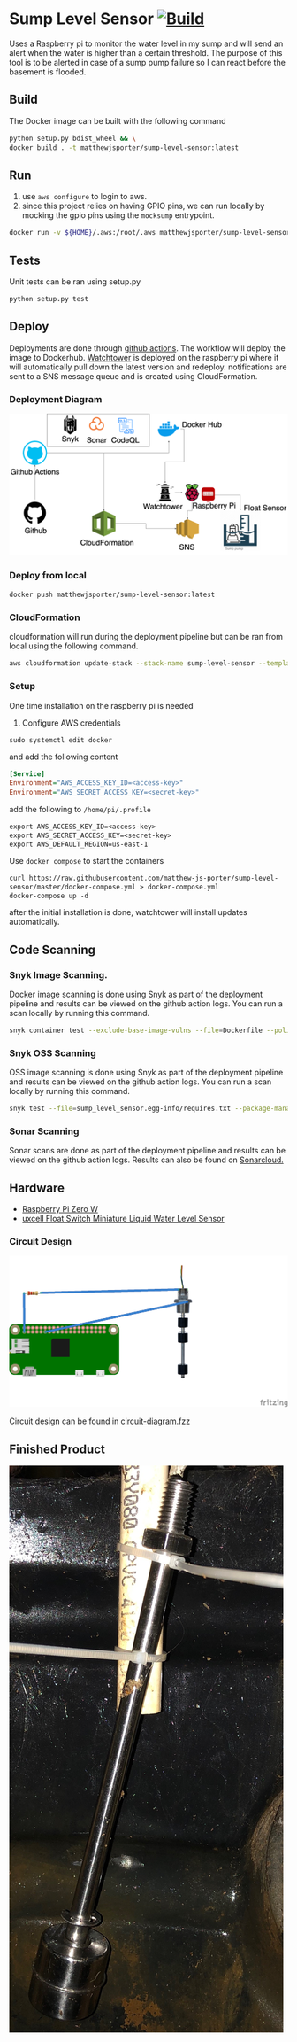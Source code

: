 # Sump Level Sensor [![Build](https://github.com/matthew-js-porter/sump-level-sensor/actions/workflows/python.yml/badge.svg)](https://github.com/matthew-js-porter/sump-level-sensor/actions/workflows/python.yml)
Uses a Raspberry pi to monitor the water level in my sump and will send an alert when the water is higher than a certain threshold. 
The purpose of this tool is to be alerted in case of a sump pump failure so I can react before the basement is flooded. 

## Build

The Docker image can be built with the following command

```bash
python setup.py bdist_wheel && \
docker build . -t matthewjsporter/sump-level-sensor:latest
```

## Run

1. use `aws configure` to login to aws.
2. since this project relies on having GPIO pins, we can run locally by mocking the gpio pins using the `mocksump` entrypoint.

```bash
docker run -v ${HOME}/.aws:/root/.aws matthewjsporter/sump-level-sensor:latest mocksump
```

## Tests

Unit tests can be ran using setup.py

```bash
python setup.py test
```


## Deploy

Deployments are done through [github actions](.github/workflows/python.yml). The workflow will deploy the image to Dockerhub.
[Watchtower](https://hub.docker.com/r/v2tec/watchtower/) is deployed on the raspberry pi where it will automatically pull down the latest version and redeploy.
notifications are sent to a SNS message queue and is created using CloudFormation.

### Deployment Diagram
 ![deployment diagram](docs/deployment-diagram.drawio.png)

### Deploy from local
```bash
docker push matthewjsporter/sump-level-sensor:latest
```

### CloudFormation
cloudformation will run during the deployment pipeline but can be ran from local using the following command.
```bash
aws cloudformation update-stack --stack-name sump-level-sensor --template-body file://aws/cloudformation.yml --parameters  ParameterKey=EmailParameter,ParameterValue=<email> ParameterKey=SMSParameter,ParameterValue=<phone>
```

### Setup

One time installation on the raspberry pi is needed

1. Configure AWS credentials

```shell
sudo systemctl edit docker
```

and add the following content
```ini
[Service]
Environment="AWS_ACCESS_KEY_ID=<access-key>"
Environment="AWS_SECRET_ACCESS_KEY=<secret-key>"
```

add the following to `/home/pi/.profile`
```shell
export AWS_ACCESS_KEY_ID=<access-key>
export AWS_SECRET_ACCESS_KEY=<secret-key>
export AWS_DEFAULT_REGION=us-east-1
```

Use `docker compose` to start the containers

```shell
curl https://raw.githubusercontent.com/matthew-js-porter/sump-level-sensor/master/docker-compose.yml > docker-compose.yml
docker-compose up -d
```

after the initial installation is done, watchtower will install updates automatically.

## Code Scanning

### Snyk Image Scanning.

Docker image scanning is done using Snyk as part of the deployment pipeline and results can be viewed on the github action logs.
You can run a scan locally by running this command.
```bash
snyk container test --exclude-base-image-vulns --file=Dockerfile --policy-path=.snyk matthewjsporter/sump-level-sensor:latest
```

### Snyk OSS Scanning

OSS image scanning is done using Snyk as part of the deployment pipeline and results can be viewed on the github action logs.
You can run a scan locally by running this command.
```bash
snyk test --file=sump_level_sensor.egg-info/requires.txt --package-manager=pip
```


### Sonar Scanning

Sonar scans are done as part of the deployment pipeline and results can be viewed on the github action logs.
Results can also be found on [Sonarcloud.](https://sonarcloud.io/dashboard?id=matthew-js-porter_sump-level-sensor)

## Hardware

* [Raspberry Pi Zero W](https://www.raspberrypi.org/products/raspberry-pi-zero-w/)
* [uxcell Float Switch Miniature Liquid Water Level Sensor](https://www.amazon.com/gp/product/B01LX1YOTP/ref=ppx_yo_dt_b_asin_title_o06_s01?ie=UTF8&psc=1)

### Circuit Design
 ![circuit diagram](docs/circuit-diagram.png)

Circuit design can be found in [circuit-diagram.fzz](circuit-diagram.fzz)

## Finished Product
![Finished Product](docs/Finished.jpeg)
